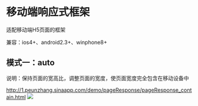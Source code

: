<h1>移动端响应式框架</h1>
<p>适配移动端H5页面的框架</p>
<p>兼容：ios4+、android2.3+、winphone8+</p>
<h2>模式一：auto</h2>
<p>说明：保持页面的宽高比，调整页面的宽度，使页面宽度完全包含在移动设备中</p>
<a href="http://1.peunzhang.sinaapp.com/demo/pageResponse/pageResponse_contain.html" target="_blank">http://1.peunzhang.sinaapp.com/demo/pageResponse/pageResponse_contain.html</a>
<img src="https://raw.githubusercontent.com/peunzhang/pageResponse/master/pic/pageResponse_auto.gif">
